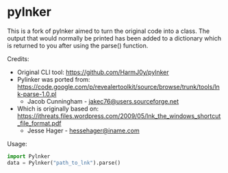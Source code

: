 pylnker
=======
This is a fork of pylnker aimed to turn the original code into a class. The output that would normally be printed has
been added to a dictionary which is returned to you after using the parse() function.

Credits:
- Original CLI tool: https://github.com/HarmJ0y/pylnker
- Pylinker was ported from: https://code.google.com/p/revealertoolkit/source/browse/trunk/tools/lnk-parse-1.0.pl  
  - Jacob Cunningham - jakec76@users.sourceforge.net
- Which is originally based on: https://ithreats.files.wordpress.com/2009/05/lnk_the_windows_shortcut_file_format.pdf
  - Jesse Hager - hessehager@iname.com


Usage:
```python
import Pylnker
data = Pylnker("path_to_lnk").parse()
```
